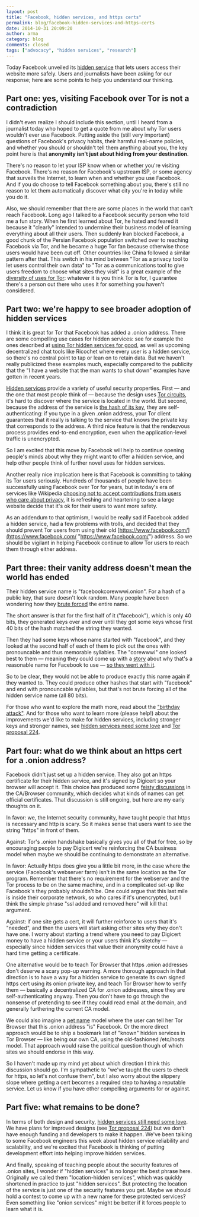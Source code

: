 ```yaml
---
layout: post
title: "Facebook, hidden services, and https certs"
permalink: blog/facebook-hidden-services-and-https-certs
date: 2014-10-31 20:09:20
author: arma
category: blog
comments: closed
tags: ["advocacy", "hidden services", "research"]
---
```


Today Facebook unveiled its [hidden service](https://facebookcorewwwi.onion/) that lets users access their website more safely. Users and journalists have been asking for our response; here are some points to help you understand our thinking.

Part one: yes, visiting Facebook over Tor is not a contradiction
----------------------------------------------------------------

I didn't even realize I should include this section, until I heard from a journalist today who hoped to get a quote from me about why Tor users wouldn't ever use Facebook. Putting aside the (still very important) questions of Facebook's privacy habits, their harmful real-name policies, and whether you should or shouldn't tell them anything about you, the key point here is that **anonymity isn't just about hiding from your destination**.

There's no reason to let your ISP know when or whether you're visiting Facebook. There's no reason for Facebook's upstream ISP, or some agency that surveils the Internet, to learn when and whether you use Facebook. And if you do choose to tell Facebook something about you, there's still no reason to let them automatically discover what city you're in today while you do it.

Also, we should remember that there are some places in the world that can't reach Facebook. Long ago I talked to a Facebook security person who told me a fun story. When he first learned about Tor, he hated and feared it because it "clearly" intended to undermine their business model of learning everything about all their users. Then suddenly Iran blocked Facebook, a good chunk of the Persian Facebook population switched over to reaching Facebook via Tor, and he became a huge Tor fan because otherwise those users would have been cut off. Other countries like China followed a similar pattern after that. This switch in his mind between "Tor as a privacy tool to let users control their own data" to "Tor as a communications tool to give users freedom to choose what sites they visit" is a great example of the [diversity of uses for Tor](https://www.torproject.org/about/torusers): whatever it is you think Tor is for, I guarantee there's a person out there who uses it for something you haven't considered.

Part two: we're happy to see broader adoption of hidden services
----------------------------------------------------------------

I think it is great for Tor that Facebook has added a .onion address. There are some compelling use cases for hidden services: see for example the ones described at [using Tor hidden services for good](https://blog.torproject.org/blog/using-tor-good), as well as upcoming decentralized chat tools like Ricochet where every user is a hidden service, so there's no central point to tap or lean on to retain data. But we haven't really publicized these examples much, especially compared to the publicity that the "I have a website that the man wants to shut down" examples have gotten in recent years.

[Hidden services](https://www.torproject.org/docs/hidden-services) provide a variety of useful security properties. First — and the one that most people think of — because the design uses [Tor circuits](https://www.torproject.org/about/overview#thesolution), it's hard to discover where the service is located in the world. But second, because the address of the service is [the hash of its key](https://gitweb.torproject.org/torspec.git/blob/HEAD:/rend-spec.txt#l527), they are self-authenticating: if you type in a given .onion address, your Tor client guarantees that it really is talking to the service that knows the private key that corresponds to the address. A third nice feature is that the rendezvous process provides end-to-end encryption, even when the application-level traffic is unencrypted.

So I am excited that this move by Facebook will help to continue opening people's minds about why they might want to offer a hidden service, and help other people think of further novel uses for hidden services.

Another really nice implication here is that Facebook is committing to taking its Tor users seriously. Hundreds of thousands of people have been successfully using Facebook over Tor for years, but in today's era of services like Wikipedia [choosing not to accept contributions from users who care about privacy](https://blog.torproject.org/blog/call-arms-helping-internet-services-accept-anonymous-users), it is refreshing and heartening to see a large website decide that it's ok for their users to want more safety.

As an addendum to that optimism, I would be really sad if Facebook added a hidden service, had a few problems with trolls, and decided that they should prevent Tor users from using their old [https://www.facebook.com/](https://www.facebook.com/ "https://www.facebook.com/") address. So we should be vigilant in helping Facebook continue to allow Tor users to reach them through either address.

Part three: their vanity address doesn't mean the world has ended
-----------------------------------------------------------------

Their hidden service name is "facebookcorewwwi.onion". For a hash of a public key, that sure doesn't look random. Many people have been wondering how they [brute forced](https://en.wikipedia.org/wiki/Brute-force_attack) the entire name.

The short answer is that for the first half of it ("facebook"), which is only 40 bits, they generated keys over and over until they got some keys whose first 40 bits of the hash matched the string they wanted.

Then they had some keys whose name started with "facebook", and they looked at the second half of each of them to pick out the ones with pronouncable and thus memorable syllables. The "corewwwi" one looked best to them — meaning they could come up with a [story](http://en.wikipedia.org/wiki/Backronym) about why that's a reasonable name for Facebook to use — [so they went with it](https://lists.torproject.org/pipermail/tor-talk/2014-October/035413.html).

So to be clear, they would not be able to produce exactly this name again if they wanted to. They could produce other hashes that start with "facebook" and end with pronouncable syllables, but that's not brute forcing all of the hidden service name (all 80 bits).

For those who want to explore the math more, read about the ["birthday attack"](https://en.wikipedia.org/wiki/Birthday_attack). And for those who want to learn more (please help!) about the improvements we'd like to make for hidden services, including stronger keys and stronger names, see [hidden services need some love](https://blog.torproject.org/blog/hidden-services-need-some-love) and [Tor proposal 224](https://gitweb.torproject.org/torspec.git/blob_plain/HEAD:/proposals/224-rend-spec-ng.txt).

Part four: what do we think about an https cert for a .onion address?
---------------------------------------------------------------------

Facebook didn't just set up a hidden service. They also got an https certificate for their hidden service, and it's signed by Digicert so your browser will accept it. This choice has produced some [feisty discussions](https://cabforum.org/pipermail/public/2014-October/thread.html#4210) in the CA/Browser community, which decides what kinds of names can get official certificates. That discussion is still ongoing, but here are my early thoughts on it.

In favor: we, the Internet security community, have taught people that https is necessary and http is scary. So it makes sense that users want to see the string "https" in front of them.

Against: Tor's .onion handshake basically gives you all of that for free, so by encouraging people to pay Digicert we're reinforcing the CA business model when maybe we should be continuing to demonstrate an alternative.

In favor: Actually https does give you a little bit more, in the case where the service (Facebook's webserver farm) isn't in the same location as the Tor program. Remember that there's no requirement for the webserver and the Tor process to be on the same machine, and in a complicated set-up like Facebook's they probably shouldn't be. One could argue that this last mile is inside their corporate network, so who cares if it's unencrypted, but I think the simple phrase "ssl added and removed here" will kill that argument.

Against: if one site gets a cert, it will further reinforce to users that it's "needed", and then the users will start asking other sites why they don't have one. I worry about starting a trend where you need to pay Digicert money to have a hidden service or your users think it's sketchy — especially since hidden services that value their anonymity could have a hard time getting a certificate.

One alternative would be to teach Tor Browser that https .onion addresses don't deserve a scary pop-up warning. A more thorough approach in that direction is to have a way for a hidden service to generate its own signed https cert using its onion private key, and teach Tor Browser how to verify them — basically a decentralized CA for .onion addresses, since they are self-authenticating anyway. Then you don't have to go through the nonsense of pretending to see if they could read email at the domain, and generally furthering the current CA model.

We could also imagine a [pet name](https://en.wikipedia.org/wiki/Petname) model where the user can tell her Tor Browser that this .onion address "is" Facebook. Or the more direct approach would be to ship a bookmark list of "known" hidden services in Tor Browser — like being our own CA, using the old-fashioned /etc/hosts model. That approach would raise the political question though of which sites we should endorse in this way.

So I haven't made up my mind yet about which direction I think this discussion should go. I'm sympathetic to "we've taught the users to check for https, so let's not confuse them", but I also worry about the slippery slope where getting a cert becomes a required step to having a reputable service. Let us know if you have other compelling arguments for or against.

Part five: what remains to be done?
-----------------------------------

In terms of both design and security, [hidden services still need some love](https://blog.torproject.org/blog/hidden-services-need-some-love). We have plans for improved designs (see [Tor proposal 224](https://gitweb.torproject.org/torspec.git/blob_plain/HEAD:/proposals/224-rend-spec-ng.txt)) but we don't have enough funding and developers to make it happen. We've been talking to some Facebook engineers this week about hidden service reliability and scalability, and we're excited that Facebook is thinking of putting development effort into helping improve hidden services.

And finally, speaking of teaching people about the security features of .onion sites, I wonder if "hidden services" is no longer the best phrase here. Originally we called them "location-hidden services", which was quickly shortened in practice to just "hidden services". But protecting the location of the service is just one of the security features you get. Maybe we should hold a contest to come up with a new name for these protected services? Even something like "onion services" might be better if it forces people to learn what it is.

